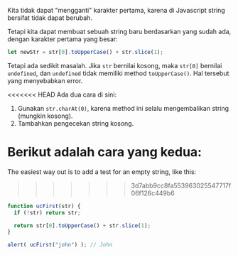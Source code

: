 Kita tidak dapat "mengganti" karakter pertama, karena di Javascript string bersifat tidak dapat berubah.

Tetapi kita dapat membuat sebuah string baru berdasarkan yang sudah ada, dengan karakter pertama yang besar:

```js
let newStr = str[0].toUpperCase() + str.slice(1);
```

Tetapi ada sedikit masalah. Jika `str` bernilai kosong, maka `str[0]` bernilai `undefined`, dan `undefined` tidak memiliki method `toUpperCase()`. Hal tersebut yang menyebabkan error.

<<<<<<< HEAD
Ada dua cara di sini:

1. Gunakan `str.charAt(0)`, karena method ini selalu mengembalikan string (mungkin kosong).
2. Tambahkan pengecekan string kosong.

Berikut adalah cara yang kedua:
=======
The easiest way out is to add a test for an empty string, like this:
>>>>>>> 3d7abb9cc8fa553963025547717f06f126c449b6

```js run demo
function ucFirst(str) {
  if (!str) return str;

  return str[0].toUpperCase() + str.slice(1);
}

alert( ucFirst("john") ); // John
```
